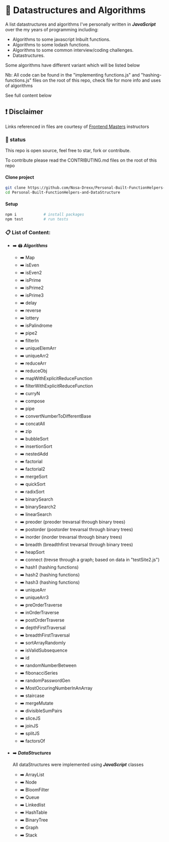 # 👋 Datastructures and Algorithms

A list datastructures and algorithms I've personally written in **_JavaScript_** over the my years of programming including:

- Algorithms to some javascript Inbuilt functions.
- Algorithms to some lodash functions.
- Algorithms to some common interview/coding challenges.
- Datastructures.

Some algorithms have different variant which will be listed below

Nb: All code can be found in the "implementing functions.js" and "hashing-functions.js" files on the root of this repo, check file for more info and uses of algorithms

See full content below

## ❗ Disclaimer

Links referenced in files are courtesy of <a href="https://frontendmasters.com/" target="_blank">Frontend Masters</a> instructors

### 📌 status

This repo is open source, feel free to star, fork or contribute.

To contribute please read the CONTRIBUTING.md files on the root of this repo

#### Clone project

```sh
git clone https://github.com/Nosa-Drexx/Personal-Built-FunctionHelpers-and-DataStructure.git # or 'git@github.com:Nosa-Drexx/Personal-Built-FunctionHelpers-and-DataStructure.git' for ssh
cd Personal-Built-FunctionHelpers-and-DataStructure
```

#### Setup

```sh
npm i            # install packages
npm test         # run tests
```

### 📋 List of Content:

- ➡️ 🖨️ **_Algorithms_**

  - ➡️ Map
  - ➡️ isEven
  - ➡️ isEven2
  - ➡️ isPrime
  - ➡️ isPrime2
  - ➡️ isPrime3
  - ➡️ delay
  - ➡️ reverse
  - ➡️ lottery
  - ➡️ isPalindrome
  - ➡️ pipe2
  - ➡️ filterIn
  - ➡️ uniqueElemArr
  - ➡️ uniqueArr2
  - ➡️ reduceArr
  - ➡️ reduceObj
  - ➡️ mapWithExplicitReduceFunction
  - ➡️ filterWithExplicitReduceFunction
  - ➡️ curryN
  - ➡️ compose
  - ➡️ pipe
  - ➡️ convertNumberToDifferentBase
  - ➡️ concatAll
  - ➡️ zip
  - ➡️ bubbleSort
  - ➡️ insertionSort
  - ➡️ nestedAdd
  - ➡️ factorial
  - ➡️ factorial2
  - ➡️ mergeSort
  - ➡️ quickSort
  - ➡️ radixSort
  - ➡️ binarySearch
  - ➡️ binarySearch2
  - ➡️ linearSearch
  - ➡️ preoder (preoder trevarsal through binary trees)
  - ➡️ postorder (postorder trevarsal through binary trees)
  - ➡️ inorder (inorder trevarsal through binary trees)
  - ➡️ breadth (breadthfirst trevarsal through binary trees)
  - ➡️ heapSort
  - ➡️ connect (trevse through a graph; based on data in "testSite2.js")
  - ➡️ hash1 (hashing functions)
  - ➡️ hash2 (hashing functions)
  - ➡️ hash3 (hashing functions)
  - ➡️ uniqueArr
  - ➡️ uniqueArr3
  - ➡️ preOrderTraverse
  - ➡️ inOrderTraverse
  - ➡️ postOrderTraverse
  - ➡️ depthFirstTraversal
  - ➡️ breadthFirstTraversal
  - ➡️ sortArrayRandomly
  - ➡️ isValidSubsequence
  - ➡️ id
  - ➡️ randomNumberBetween
  - ➡️ fibonacciSeries
  - ➡️ randomPasswordGen
  - ➡️ MostOccuringNumberInAnArray
  - ➡️ staircase
  - ➡️ mergeMutate
  - ➡️ divisibleSumPairs
  - ➡️ sliceJS
  - ➡️ joinJS
  - ➡️ splitJS
  - ➡️ factorsOf

- ➡️ **_DataStructures_**

  All dataStructures were implemented using **_JavaScript_** classes

  - ➡️ ArrayList
  - ➡️ Node
  - ➡️ BloomFilter
  - ➡️ Queue
  - ➡️ Linkedlist
  - ➡️ HashTable
  - ➡️ BinaryTree
  - ➡️ Graph
  - ➡️ Stack
